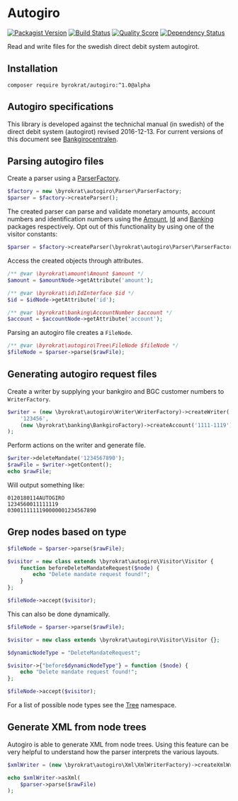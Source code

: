 # Autogiro

[![Packagist Version](https://img.shields.io/packagist/v/byrokrat/autogiro.svg?style=flat-square)](https://packagist.org/packages/byrokrat/autogiro)
[![Build Status](https://img.shields.io/travis/byrokrat/autogiro/master.svg?style=flat-square)](https://travis-ci.org/byrokrat/autogiro)
[![Quality Score](https://img.shields.io/scrutinizer/g/byrokrat/autogiro.svg?style=flat-square)](https://scrutinizer-ci.com/g/byrokrat/autogiro)
[![Dependency Status](https://img.shields.io/gemnasium/byrokrat/autogiro.svg?style=flat-square)](https://gemnasium.com/byrokrat/autogiro)

Read and write files for the swedish direct debit system autogirot.

## Installation

```shell
composer require byrokrat/autogiro:^1.0@alpha
```

## Autogiro specifications

This library is developed against the technichal manual (in swedish) of the
direct debit system (autogirot) revised 2016-12-13. For current versions of this
document see [Bankgirocentralen](http://bgc.se).

## Parsing autogiro files

Create a parser using a [ParserFactory](/src/Parser/ParserFactory.php).

<!-- @example ParserFactory -->
```php
$factory = new \byrokrat\autogiro\Parser\ParserFactory;
$parser = $factory->createParser();
```

The created parser can parse and validate monetary amounts, account numbers and
identification numbers using the [Amount](https://github.com/byrokrat/amount),
[Id](https://github.com/byrokrat/id) and [Banking](https://github.com/byrokrat/banking)
packages respectively. Opt out of this functionality by using one of the visitor constants:

<!-- @extends ParserFactory -->
```php
$parser = $factory->createParser(\byrokrat\autogiro\Parser\ParserFactory::VISITOR_IGNORE_EXTERNAL);
```

Access the created objects through attributes.

<!-- @ignore -->
```php
/** @var \byrokrat\amount\Amount $amount */
$amount = $amountNode->getAttribute('amount');

/** @var \byrokrat\id\IdInterface $id */
$id = $idNode->getAttribute('id');

/** @var \byrokrat\banking\AccountNumber $account */
$account = $accountNode->getAttribute('account');
```

Parsing an autogiro file creates a `FileNode`.

<!-- @ignore -->
```php
/** @var \byrokrat\autogiro\Tree\FileNode $fileNode */
$fileNode = $parser->parse($rawFile);
```

## Generating autogiro request files

Create a writer by supplying your bankgiro and BGC customer numbers to `WriterFactory`.

<!--
    @example WriterFactory
    @extends ParserFactory
-->
```php
$writer = (new \byrokrat\autogiro\Writer\WriterFactory)->createWriter(
    '123456',
    (new \byrokrat\banking\BankgiroFactory)->createAccount('1111-1119')
);
```

Perform actions on the writer and generate file.

<!--
    @example RawFile
    @extends WriterFactory
    @expectOutput /AUTOGIRO/
-->
```php
$writer->deleteMandate('1234567890');
$rawFile = $writer->getContent();
echo $rawFile;
```

Will output something like:

```
0120180114AUTOGIRO                                            1234560011111119  
0300111111190000001234567890                                                    
```

## Grep nodes based on type

<!--
    @extends RawFile
    @expectOutput "/Delete mandate request found!/"
-->
```php
$fileNode = $parser->parse($rawFile);

$visitor = new class extends \byrokrat\autogiro\Visitor\Visitor {
    function beforeDeleteMandateRequest($node) {
        echo "Delete mandate request found!";
    }
};

$fileNode->accept($visitor);
```

This can also be done dynamically.

<!--
    @extends RawFile
    @expectOutput "/Delete mandate request found!/"
-->
```php
$fileNode = $parser->parse($rawFile);

$visitor = new class extends \byrokrat\autogiro\Visitor\Visitor {};

$dynamicNodeType = "DeleteMandateRequest";

$visitor->{"before$dynamicNodeType"} = function ($node) {
    echo "Delete mandate request found!";
};

$fileNode->accept($visitor);
```

For a list of possible node types see the [Tree](/src/Tree) namespace.

## Generate XML from node trees

Autogiro is able to generate XML from node trees. Using this feature can be very
helpful to understand how the parser interprets the various layouts.

<!--
    @extends RawFile
    @expectOutput "/^<\?xml version=/"
-->
```php
$xmlWriter = (new \byrokrat\autogiro\Xml\XmlWriterFactory)->createXmlWriter();

echo $xmlWriter->asXml(
    $parser->parse($rawFile)
);
```
